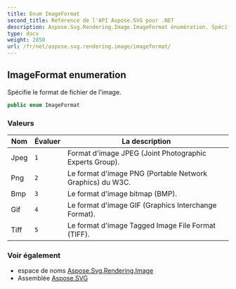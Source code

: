 ```yaml
---
title: Enum ImageFormat
second_title: Référence de l'API Aspose.SVG pour .NET
description: Aspose.Svg.Rendering.Image.ImageFormat énumération. Spécifie le format de fichier de limage.
type: docs
weight: 2850
url: /fr/net/aspose.svg.rendering.image/imageformat/
---
```

## ImageFormat enumeration

Spécifie le format de fichier de l'image.

```csharp
public enum ImageFormat
```

### Valeurs

| Nom | Évaluer | La description |
| --- | --- | --- |
| Jpeg | `1` | Format d'image JPEG (Joint Photographic Experts Group). |
| Png | `2` | Le format d'image PNG (Portable Network Graphics) du W3C. |
| Bmp | `3` | Le format d'image bitmap (BMP). |
| Gif | `4` | Le format d'image GIF (Graphics Interchange Format). |
| Tiff | `5` | Le format d'image Tagged Image File Format (TIFF). |

### Voir également

* espace de noms [Aspose.Svg.Rendering.Image](../../aspose.svg.rendering.image/)
* Assemblée [Aspose.SVG](../../)


